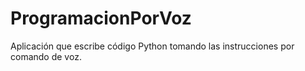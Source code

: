 # ProgramacionPorVoz
Aplicación que escribe código Python tomando las instrucciones por comando de voz.
